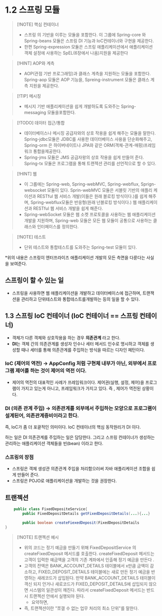 # 1.2 스프링 모듈 

>[!NOTE] 핵심 컨테이너 
> - 스프링 의 기반을 이루는 모듈을 포함한다. 이 그룹에 Spring-core 와 Spring-beans 모듈은 스프링 DI 기능과  IoC컨테이너와 구현을 제공한다.
> - 한편 Spring-expression 모듈은 스프링 애플리케이션에서 애플리케이션 객체 설정에 사용하는 SpEL(6장에서 나옴)지원을 제공한다

>[!HINT]  AOP와 계측
> - AOP(관점 기반 프로그래밍)과  클래스 계측을 지원하는 모듈을 포함한다. Spring-aop 모듈은 AOP 기능을, Spreing-instrument 모듈은 클래스 계측 지원을 제공한다.

>[!TIP] 메시징
> - 메시지 기반 애플리케이션을 쉽게 개발하도록 도와주는 Spring-messaging 모듈을포함한다.

> [!TODO] 데이터 접근/통합
>  - 데이터베이스나 메시징 공급자와의 상호 작용을 쉽게 해주는 모듈을 말한다. Spring-jdbc모듈은 JDBC를 사용한 데이터베이스 사용을 단순화해주고, Spring-orm 은 하이버네이트나 JPA와 같은 ORM(객체-관계-매핑)프레임워크 통합을제공한다. 
>  - Spring-jms 모듈은 JMS 공급자왕의 상호 작용을 쉽게 만들어 준다. Spring-tx 모듈은 프로그램을 통해 트랜젝션 관리를 선언적으로 할 수 있다. 

> [!HINT] 웹 
>  - 이 그룹에는 Spring-web, Spring-webMVC, Spring-webflux, Sprign-websocket 모듈이 있다. Sprin-webMVC 모듈은 서블릿 기반의 애플리 케이션과 RESTful 웹 서비스 개발(이들은 원래 블로킹 방식이다.)를 쉽게 해주며, Spring-webflux모듈은 반응형(원래 넌블로킹 방식이다.) 웹 애플리케이션과 RESTful 웹 서비스 개발을 쉽게 해준다.
>  - Spring-webSocket 모듈은 웹 소켓 프로토콜을 사용하는 웹 애플리케이션개발을 지원하며, Spring-web 모듈은 모든 웹 모듈이 공통으로 사용하는 클래스와 인터페이스를 정의한다.

> [!NOTE]  테스트 
> - 단위 테스트와 통합테스트를 도와주는 Spring-test 모듈이 있다. 

 
 *위의 내용은 스프링이 엔터프라이즈 애플리케이션 개발의 모든 측면을 다룬다는 사실을 보여준다. 
 
 ## 스프링이 할 수 있는 일 
 - 스프링을 사용하면 웹 애플리케이션을 개발하고 데이터베이스에 접근하며, 트랜잭션을 관리하고 단위테스트와 통합테스트를개발하는 등의 일을 할 수 있다. 
   
## 1.3 스프링 IoC 컨테이너 (IoC 컨테이너 == 스프링 컨테이너)
- 객체가 다른 객체와 상호작용을 하는 경우 **의존관계** 라고 한다. 
- **DI**는 객체 간의 의존관계를 생성자 인수나 세터 메서드 인수로 명시하고 객체를 생성할 때나 세터를 통해 의존관계를 주입하는 방식을 따르는 디자인 페턴이다.

### IoC (제어의 역전) -> AppConfig 처럼 구현체 내부가 아닌, 외부에서 프로그램 제어를 하는 것이 제어의 역전 이다. 
 -  제어의 역전의 대표적인 사례가 프레임워크이다. 제어권(실행, 설정, 제어)을 프로그램이 가지고 있는게 아니고, 프레임워크가 가지고 있다. 즉 , 제어가 역전된 상황이다. 


### DI (의존 관계 주입) -> 의존관계를 외부에서 주입하는 모양으로 프로그램이 설계된어, 의존관계중비이라고 한다. 

즉, IoC가 좀 더 포괄적인 의미이다. IoC 컨테이너의 핵심 동작원리가 DI 이다. 

하는 일은 DI 의존관계를 주입하는 일은 담당한다. 
그리고 스프링 컨테이너가 생성하는 관리하는 애플리케이션 객체들을 빈(bean) 이라고 한다. 

### 스프링의 장점 
 - 스프링은 객체 생성관 의존관계 주입을 처리함으러써 자바 애플리케이션 조합을 쉽게 만들어 준다. 
 - 스프링은 POJO로 애플리케이션을 개발하는 것을 권장한다. 


## 트랜젝션 

```java
	public class FixedDepositeService{
		public FixedDepositDetails getFixedDepositDetails(...){...}
		
		public boolean createFiexedDeposit(FixedDepositDetails              fixedDepositDetails){...}
}
```

>[!NOTE] 트랜젝션 예시 
> - 위의 코드는 정기 예금을 만들기 위해  FixedDepositService 의  createFixedDeposit 메서드를 호출한다. createFixedDeposit 메서드는 고객이 입력한 예금액을 고객의 기존 계좌에서 인출해 정기 예금을 만든다 .
> - 고객의 잔액은 BANK_ACCOUNT_DETAILS 테이블에서 x만큼 금액이 감소하고, FIXED_DEPOSIT_DETAILS 테이블에는 새로 만든 정기 예금을 반영하는 새레코드가 삽입된다. 만약 BANK_ACCOUNT_DETAILS 테이블이 객신 되지 안거나 새로코드가 FIXED_DEPOSIT_DETAILS에 삽입되지 않으면 시스템의 일관성이 깨진다. 따라서 createFixedDeposit 메서드는 반드시 트랜젝션 안에서 실행되야 된다. 
>   - 요약하면, 
>  - 즉, 트랜젝션이란 "쪼갤 수 없는 업무 처리의 최소 단위"를 말한다. 
 



 
 
